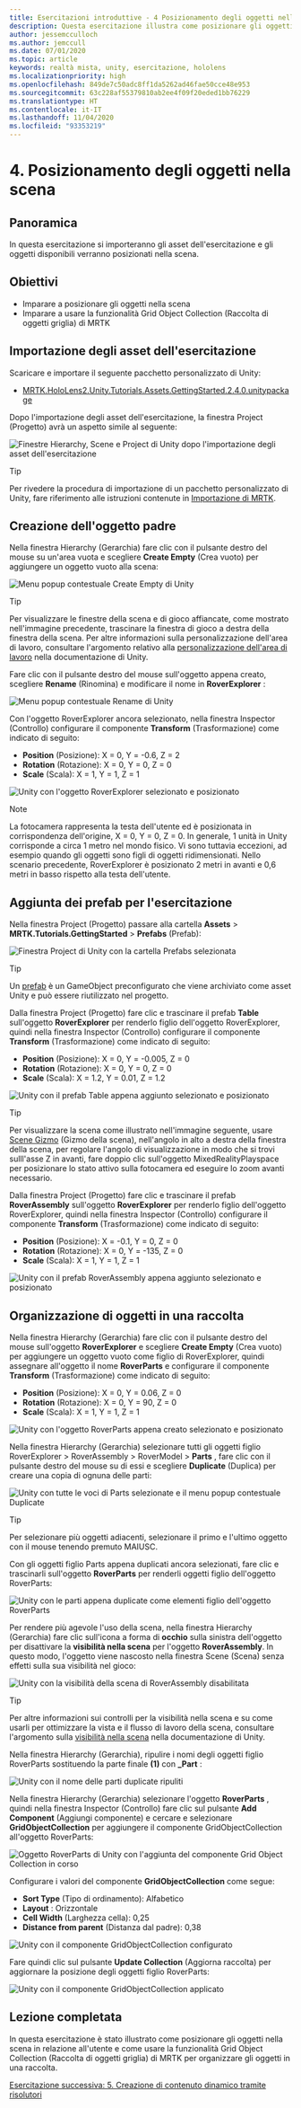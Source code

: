 ```yaml
---
title: Esercitazioni introduttive - 4 Posizionamento degli oggetti nella scena
description: Questa esercitazione illustra come posizionare gli oggetti nella scena e come usare Mixed Reality Toolkit (MRTK) per organizzare gli oggetti in una griglia.
author: jessemcculloch
ms.author: jemccull
ms.date: 07/01/2020
ms.topic: article
keywords: realtà mista, unity, esercitazione, hololens
ms.localizationpriority: high
ms.openlocfilehash: 849de7c50adc8ff1da5262ad46fae50cce48e953
ms.sourcegitcommit: 63c228af55379810ab2ee4f09f20eded1bb76229
ms.translationtype: HT
ms.contentlocale: it-IT
ms.lasthandoff: 11/04/2020
ms.locfileid: "93353219"
---
```

# <a name="4-positioning-objects-in-the-scene"></a>4. Posizionamento degli oggetti nella scena

## <a name="overview"></a>Panoramica

In questa esercitazione si importeranno gli asset dell'esercitazione e gli oggetti disponibili verranno posizionati nella scena.

## <a name="objectives"></a>Obiettivi

* Imparare a posizionare gli oggetti nella scena
* Imparare a usare la funzionalità Grid Object Collection (Raccolta di oggetti griglia) di MRTK

## <a name="importing-the-tutorial-assets"></a>Importazione degli asset dell'esercitazione

Scaricare e importare il seguente pacchetto personalizzato di Unity:

* [MRTK.HoloLens2.Unity.Tutorials.Assets.GettingStarted.2.4.0.unitypackage](https://github.com/microsoft/MixedRealityLearning/releases/download/getting-started-v2.4.0/MRTK.HoloLens2.Unity.Tutorials.Assets.GettingStarted.2.4.0.unitypackage)

Dopo l'importazione degli asset dell'esercitazione, la finestra Project (Progetto) avrà un aspetto simile al seguente:

![Finestre Hierarchy, Scene e Project di Unity dopo l'importazione degli asset dell'esercitazione](images/mr-learning-base/base-04-section1-step1-1.png)

> [!TIP]
> Per rivedere la procedura di importazione di un pacchetto personalizzato di Unity, fare riferimento alle istruzioni contenute in [Importazione di MRTK](mr-learning-base-02.md#importing-the-mixed-reality-toolkit).

## <a name="creating-the-parent-object"></a>Creazione dell'oggetto padre

Nella finestra Hierarchy (Gerarchia) fare clic con il pulsante destro del mouse su un'area vuota e scegliere **Create Empty** (Crea vuoto) per aggiungere un oggetto vuoto alla scena:

![Menu popup contestuale Create Empty di Unity](images/mr-learning-base/base-04-section2-step1-1.png)

> [!TIP]
> Per visualizzare le finestre della scena e di gioco affiancate, come mostrato nell'immagine precedente, trascinare la finestra di gioco a destra della finestra della scena. Per altre informazioni sulla personalizzazione dell'area di lavoro, consultare l'argomento relativo alla <a href="https://docs.unity3d.com/Manual/CustomizingYourWorkspace.html" target="_blank">personalizzazione dell'area di lavoro</a> nella documentazione di Unity.

Fare clic con il pulsante destro del mouse sull'oggetto appena creato, scegliere **Rename** (Rinomina) e modificare il nome in **RoverExplorer** :

![Menu popup contestuale Rename di Unity](images/mr-learning-base/base-04-section2-step1-2.png)

Con l'oggetto RoverExplorer ancora selezionato, nella finestra Inspector (Controllo) configurare il componente **Transform** (Trasformazione) come indicato di seguito:

* **Position** (Posizione): X = 0, Y = -0.6, Z = 2
* **Rotation** (Rotazione): X = 0, Y = 0, Z = 0
* **Scale** (Scala): X = 1, Y = 1, Z = 1

![Unity con l'oggetto RoverExplorer selezionato e posizionato](images/mr-learning-base/base-04-section2-step1-3.png)

> [!NOTE]
> La fotocamera rappresenta la testa dell'utente ed è posizionata in corrispondenza dell'origine, X = 0, Y = 0, Z = 0. In generale, 1 unità in Unity corrisponde a circa 1 metro nel mondo fisico. Vi sono tuttavia eccezioni, ad esempio quando gli oggetti sono figli di oggetti ridimensionati. Nello scenario precedente, RoverExplorer è posizionato 2 metri in avanti e 0,6 metri in basso rispetto alla testa dell'utente.

## <a name="adding-the-tutorial-prefabs"></a>Aggiunta dei prefab per l'esercitazione

Nella finestra Project (Progetto) passare alla cartella **Assets** > **MRTK.Tutorials.GettingStarted** > **Prefabs** (Prefab):

![Finestra Project di Unity con la cartella Prefabs selezionata](images/mr-learning-base/base-04-section3-step1-1.png)

> [!TIP]
> Un <a href="https://docs.unity3d.com/Manual/Prefabs.html" target="_blank">prefab</a> è un GameObject preconfigurato che viene archiviato come asset Unity e può essere riutilizzato nel progetto.

Dalla finestra Project (Progetto) fare clic e trascinare il prefab **Table** sull'oggetto **RoverExplorer** per renderlo figlio dell'oggetto RoverExplorer, quindi nella finestra Inspector (Controllo) configurare il componente **Transform** (Trasformazione) come indicato di seguito:

* **Position** (Posizione): X = 0, Y = -0.005, Z = 0
* **Rotation** (Rotazione): X = 0, Y = 0, Z = 0
* **Scale** (Scala): X = 1.2, Y = 0.01, Z = 1.2

![Unity con il prefab Table appena aggiunto selezionato e posizionato](images/mr-learning-base/base-04-section3-step1-2.png)

> [!TIP]
> Per visualizzare la scena come illustrato nell'immagine seguente, usare <a href="https://docs.unity3d.com/Manual/SceneViewNavigation.html" target="_blank">Scene Gizmo</a> (Gizmo della scena), nell'angolo in alto a destra della finestra della scena, per regolare l'angolo di visualizzazione in modo che si trovi sulll'asse Z in avanti, fare doppio clic sull'oggetto MixedRealityPlayspace per posizionare lo stato attivo sulla fotocamera ed eseguire lo zoom avanti necessario.

Dalla finestra Project (Progetto) fare clic e trascinare il prefab **RoverAssembly** sull'oggetto **RoverExplorer** per renderlo figlio dell'oggetto RoverExplorer, quindi nella finestra Inspector (Controllo) configurare il componente **Transform** (Trasformazione) come indicato di seguito:

* **Position** (Posizione): X = -0.1, Y = 0, Z = 0
* **Rotation** (Rotazione): X = 0, Y = -135, Z = 0
* **Scale** (Scala): X = 1, Y = 1, Z = 1

![Unity con il prefab RoverAssembly appena aggiunto selezionato e posizionato](images/mr-learning-base/base-04-section3-step1-3.png)

## <a name="organizing-objects-in-a-collection"></a>Organizzazione di oggetti in una raccolta

Nella finestra Hierarchy (Gerarchia) fare clic con il pulsante destro del mouse sull'oggetto **RoverExplorer** e scegliere **Create Empty** (Crea vuoto) per aggiungere un oggetto vuoto come figlio di RoverExplorer, quindi assegnare all'oggetto il nome **RoverParts** e configurare il componente **Transform** (Trasformazione) come indicato di seguito:

* **Position** (Posizione): X = 0, Y = 0.06, Z = 0
* **Rotation** (Rotazione): X = 0, Y = 90, Z = 0
* **Scale** (Scala): X = 1, Y = 1, Z = 1

![Unity con l'oggetto RoverParts appena creato selezionato e posizionato](images/mr-learning-base/base-04-section4-step1-1.png)

Nella finestra Hierarchy (Gerarchia) selezionare tutti gli oggetti figlio RoverExplorer > RoverAssembly > RoverModel > **Parts** , fare clic con il pulsante destro del mouse su di essi e scegliere **Duplicate** (Duplica) per creare una copia di ognuna delle parti:

![Unity con tutte le voci di Parts selezionate e il menu popup contestuale Duplicate](images/mr-learning-base/base-04-section4-step1-2.png)

> [!TIP]
> Per selezionare più oggetti adiacenti, selezionare il primo e l'ultimo oggetto con il mouse tenendo premuto MAIUSC.

Con gli oggetti figlio Parts appena duplicati ancora selezionati, fare clic e trascinarli sull'oggetto **RoverParts** per renderli oggetti figlio dell'oggetto RoverParts:

![Unity con le parti appena duplicate come elementi figlio dell'oggetto RoverParts](images/mr-learning-base/base-04-section4-step1-3.png)

Per rendere più agevole l'uso della scena, nella finestra Hierarchy (Gerarchia) fare clic sull'icona a forma di **occhio** sulla sinistra dell'oggetto per disattivare la **visibilità nella scena** per l'oggetto **RoverAssembly**. In questo modo, l'oggetto viene nascosto nella finestra Scene (Scena) senza effetti sulla sua visibilità nel gioco:

![Unity con la visibilità della scena di RoverAssembly disabilitata](images/mr-learning-base/base-04-section4-step1-4.png)

> [!TIP]
> Per altre informazioni sui controlli per la visibilità nella scena e su come usarli per ottimizzare la vista e il flusso di lavoro della scena, consultare l'argomento sulla <a href="https://docs.unity3d.com/Manual/SceneVisibility.html" target="_blank">visibilità nella scena</a> nella documentazione di Unity.

Nella finestra Hierarchy (Gerarchia), ripulire i nomi degli oggetti figlio RoverParts sostituendo la parte finale **(1)** con **_Part** :

![Unity con il nome delle parti duplicate ripuliti](images/mr-learning-base/base-04-section4-step1-5.png)

Nella finestra Hierarchy (Gerarchia) selezionare l'oggetto **RoverParts** , quindi nella finestra Inspector (Controllo) fare clic sul pulsante **Add Component** (Aggiungi componente) e cercare e selezionare **GridObjectCollection** per aggiungere il componente GridObjectCollection all'oggetto RoverParts:

![Oggetto RoverParts di Unity con l'aggiunta del componente Grid Object Collection in corso](images/mr-learning-base/base-04-section4-step1-6.png)

Configurare i valori del componente **GridObjectCollection** come segue:

* **Sort Type** (Tipo di ordinamento): Alfabetico
* **Layout** : Orizzontale
* **Cell Width** (Larghezza cella): 0,25
* **Distance from parent** (Distanza dal padre): 0,38

![Unity con il componente GridObjectCollection configurato](images/mr-learning-base/base-04-section4-step1-7.png)

Fare quindi clic sul pulsante **Update Collection** (Aggiorna raccolta) per aggiornare la posizione degli oggetti figlio RoverParts:

![Unity con il componente GridObjectCollection applicato](images/mr-learning-base/base-04-section4-step1-8.png)

## <a name="congratulations"></a>Lezione completata

In questa esercitazione è stato illustrato come posizionare gli oggetti nella scena in relazione all'utente e come usare la funzionalità Grid Object Collection (Raccolta di oggetti griglia) di MRTK per organizzare gli oggetti in una raccolta.

[Esercitazione successiva: 5. Creazione di contenuto dinamico tramite risolutori](mr-learning-base-05.md)